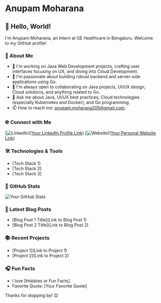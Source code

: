 # Anupam Moharana

## 👋 Hello, World!

I'm Anupam Moharana, an Intern at GE Healthcare in Bengaluru. Welcome to my GitHub profile!

### 🚀 About Me

- 🔭 I'm working on Java Web Development projects, crafting user interfaces focusing on UX, and diving into Cloud Development.
- 🌱 I'm passionate about building robust backend and server-side applications using Go.
- 👯 I'm always open to collaborating on Java projects, UI/UX design, Cloud solutions, and anything related to Go.
- 💬 Ask me about Java, UI/UX best practices, Cloud technologies (especially Kubernetes and Docker), and Go programming.
- 📫 How to reach me: anupam.moharana205@gmail.com.

### 🌐 Connect with Me

[![LinkedIn](https://img.shields.io/badge/LinkedIn-Connect-blue)]([Your LinkedIn Profile Link](https://www.linkedin.com/in/anupam-moharana/))
[![Website](https://img.shields.io/badge/Website-Visit-brightgreen)]([Your Personal Website Link](https://bit.ly/Anupam2002))

### 🛠️ Technologies & Tools

- [Tech Stack 1]
- [Tech Stack 2]
- [Tech Stack 3]

### 🌟 GitHub Stats

![Your GitHub Stats](https://github-readme-stats.vercel.app/api?username=Anupam5972&show_icons=true&theme=radical)

### 📝 Latest Blog Posts

- [Blog Post 1 Title](Link to Blog Post 1)
- [Blog Post 2 Title](Link to Blog Post 2)

### 📚 Recent Projects

- [Project 1](Link to Project 1)
- [Project 2](Link to Project 2)

### 🎧 Fun Facts

- I love [Hobbies or Fun Facts].
- Favorite Quote: [Your Favorite Quote]

Thanks for stopping by! 😊
